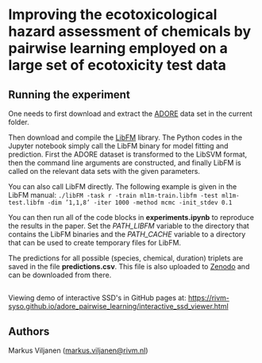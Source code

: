 # Improving the ecotoxicological hazard assessment of chemicals by pairwise learning employed on a large set of ecotoxicity test data

## Running the experiment

One needs to first download and extract the [ADORE](https://opendata.eawag.ch/dataset/adore) data set in the current folder. 

Then download and compile the [LibFM](https://github.com/srendle/libfm) library. The Python codes in the Jupyter notebook simply call the LibFM binary for model fitting and prediction. First the ADORE dataset is transformed to the LibSVM format, then the command line arguments are constructed, and finally LibFM is called on the relevant data sets with the given parameters. 

You can also call LibFM directly. The following example is given in the LibFM manual:
`./libFM -task r -train ml1m-train.libfm -test ml1m-test.libfm -dim ’1,1,8’ -iter 1000 -method mcmc -init_stdev 0.1`

You can then run all of the code blocks in **experiments.ipynb** to reproduce the results in the paper. Set the *PATH_LIBFM* variable to the directory that contains the LibFM binaries and the *PATH_CACHE* variable to a directory that can be used to create temporary files for LibFM. 

The predictions for all possible (species, chemical, duration) triplets are saved in the file **predictions.csv**. 
This file is also uploaded to [Zenodo](https://doi.org/10.5281/zenodo.14449272) and can be downloaded from there.

##
Viewing demo of interactive SSD's in GitHub pages at: https://rivm-syso.github.io/adore_pairwise_learning/interactive_ssd_viewer.html

## Authors
Markus Viljanen (markus.viljanen@rivm.nl)
